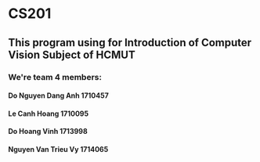 # CS201
## This program using for Introduction of Computer Vision Subject of HCMUT
### We're team 4 members:
####    Do Nguyen Dang Anh      1710457
####    Le Canh Hoang           1710095
####    Do Hoang Vinh           1713998
####    Nguyen Van Trieu Vy     1714065
